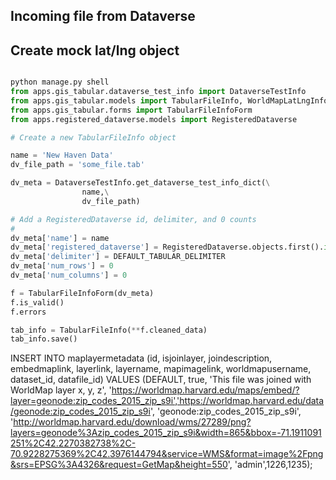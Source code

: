 ##  Incoming file from Dataverse

## Create mock lat/lng object

```python

python manage.py shell
from apps.gis_tabular.dataverse_test_info import DataverseTestInfo
from apps.gis_tabular.models import TabularFileInfo, WorldMapLatLngInfo, DEFAULT_TABULAR_DELIMITER
from apps.gis_tabular.forms import TabularFileInfoForm
from apps.registered_dataverse.models import RegisteredDataverse

# Create a new TabularFileInfo object

name = 'New Haven Data'
dv_file_path = 'some_file.tab'

dv_meta = DataverseTestInfo.get_dataverse_test_info_dict(\
                name,\
                dv_file_path) 

# Add a RegisteredDataverse id, delimiter, and 0 counts
#
dv_meta['name'] = name
dv_meta['registered_dataverse'] = RegisteredDataverse.objects.first().id
dv_meta['delimiter'] = DEFAULT_TABULAR_DELIMITER
dv_meta['num_rows'] = 0
dv_meta['num_columns'] = 0

f = TabularFileInfoForm(dv_meta)
f.is_valid()
f.errors

tab_info = TabularFileInfo(**f.cleaned_data)
tab_info.save()

```



INSERT INTO maplayermetadata (id, isjoinlayer, joindescription, embedmaplink, layerlink, layername, mapimagelink, worldmapusername, dataset_id, datafile_id)      VALUES (DEFAULT, true, 'This file was joined with WorldMap layer x, y, z',     'https://worldmap.harvard.edu/maps/embed/?layer=geonode:zip_codes_2015_zip_s9i','https://worldmap.harvard.edu/data/geonode:zip_codes_2015_zip_s9i',     'geonode:zip_codes_2015_zip_s9i',     'http://worldmap.harvard.edu/download/wms/27289/png?layers=geonode%3Azip_codes_2015_zip_s9i&width=865&bbox=-71.1911091251%2C42.2270382738%2C-70.9228275369%2C42.3976144794&service=WMS&format=image%2Fpng&srs=EPSG%3A4326&request=GetMap&height=550',     'admin',1226,1235);    
        
